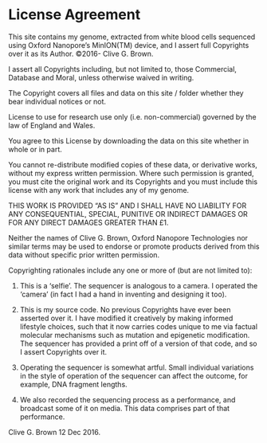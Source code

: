 License Agreement
==================

This site contains my genome, extracted from white blood cells sequenced using Oxford Nanopore’s MinION(TM) device, and I assert full Copyrights over it as its Author.  ©2016- Clive G. Brown.

I assert all Copyrights including, but not limited to, those Commercial, Database and Moral, unless otherwise waived in writing.

The Copyright covers all files and data on this site / folder whether they bear individual notices or not.

License to use for research use only (i.e. non-commercial) governed by the law of England and Wales.

You agree to this License by downloading the data on this site whether in whole or in part.

You cannot re-distribute modified copies of these data, or derivative works, without my express written permission.  Where such permission is granted, you must cite the
original work and its Copyrights and you must include this license with any work that includes any of my genome.

THIS WORK IS PROVIDED “AS IS” AND I SHALL HAVE NO LIABILITY FOR ANY CONSEQUENTIAL, SPECIAL, PUNITIVE OR INDIRECT DAMAGES OR FOR ANY DIRECT DAMAGES GREATER THAN £1.

Neither the names of Clive G. Brown, Oxford Nanopore Technologies nor similar terms may be used to endorse or promote products derived from this data without specific prior written permission.

Copyrighting rationales include any one or more of (but are not limited to):

1. This is a ‘selfie’. The sequencer is analogous to a camera. I operated the ‘camera’ (in fact I had a hand in inventing and designing it too).

2. This is my source code. No previous Copyrights have ever been asserted over it. I have modified it creatively by making informed lifestyle choices, such that it now carries codes unique to me via factual molecular mechanisms such as mutation and epigenetic modification. The sequencer has provided a print off of a version of that code, and so I assert Copyrights over it.

3. Operating the sequencer is somewhat artful. Small individual variations in the style of operation of the sequencer can affect the outcome, for example, DNA fragment lengths.

4. We also recorded the sequencing process as a performance, and broadcast some of it on media. This data comprises part of that performance.


Clive G. Brown
12 Dec 2016.
